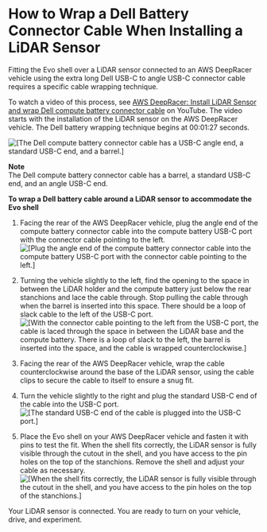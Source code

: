 # How to Wrap a Dell Battery Connector Cable When Installing a LiDAR Sensor<a name="deepracer-troubleshooting-dell-battery-evo-wrap"></a>

Fitting the Evo shell over a LiDAR sensor connected to an AWS DeepRacer vehicle using the extra long Dell USB\-C to angle USB\-C connector cable requires a specific cable wrapping technique\.

To watch a video of this process, see [AWS DeepRacer: Install LiDAR Sensor and wrap Dell compute battery connector cable](https://youtu.be/H4GcdxtJ1OM) on YouTube\. The video starts with the installation of the LiDAR sensor on the AWS DeepRacer vehicle\. The Dell battery wrapping technique begins at 00:01:27 seconds\.

![\[The Dell compute battery connector cable has a USB-C angle end, a standard USB-C end, and a barrel.\]](http://docs.aws.amazon.com/deepracer/latest/developerguide/images/deepracer-dell-battery-cable.png)

**Note**  
The Dell compute battery connector cable has a barrel, a standard USB\-C end, and an angle USB\-C end\.

**To wrap a Dell battery cable around a LiDAR sensor to accommodate the Evo shell**

1. Facing the rear of the AWS DeepRacer vehicle, plug the angle end of the compute battery connector cable into the compute battery USB\-C port with the connector cable pointing to the left\.  
![\[Plug the angle end of the compute battery connector cable into the compute battery USB-C port with the connector cable pointing to the left.\]](http://docs.aws.amazon.com/deepracer/latest/developerguide/images/deepracer-dell-battery-cable-usb-1.png)

1. Turning the vehicle slightly to the left, find the opening to the space in between the LiDAR holder and the compute battery just below the rear stanchions and lace the cable through\. Stop pulling the cable through when the barrel is inserted into this space\. There should be a loop of slack cable to the left of the USB\-C port\.  
![\[With the connector cable pointing to the left from the USB-C port, the cable is laced through the space in between the LiDAR base and the compute battery. There is a loop of slack to the left, the barrel is inserted into the space, and the cable is wrapped counterclockwise.\]](http://docs.aws.amazon.com/deepracer/latest/developerguide/images/deepracer-dell-battery-cable-lace-and-wrap.png)

1. Facing the rear of the AWS DeepRacer vehicle, wrap the cable counterclockwise around the base of the LiDAR sensor, using the cable clips to secure the cable to itself to ensure a snug fit\.

1. Turn the vehicle slightly to the right and plug the standard USB\-C end of the cable into the USB\-C port\.  
![\[The standard USB-C end of the cable is plugged into the USB-C port.\]](http://docs.aws.amazon.com/deepracer/latest/developerguide/images/deepracer-dell-battery-cable-usb-2.png)

1. Place the Evo shell on your AWS DeepRacer vehicle and fasten it with pins to test the fit\. When the shell fits correctly, the LiDAR sensor is fully visible through the cutout in the shell, and you have access to the pin holes on the top of the stanchions\. Remove the shell and adjust your cable as necessary\.  
![\[When the shell fits correctly, the LiDAR sensor is fully visible through the cutout in the shell, and you have access to the pin holes on the top of the stanchions.\]](http://docs.aws.amazon.com/deepracer/latest/developerguide/images/deepracer-evo-shell-on-vehicle.png)

Your LiDAR sensor is connected\. You are ready to turn on your vehicle, drive, and experiment\.